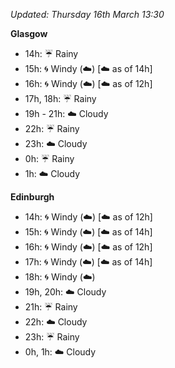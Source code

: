 *Updated: Thursday 16th March 13:30*

**Glasgow**

* 14h: :umbrella: Rainy
* 15h: :cyclone: Windy (:cloud:) [:cloud: as of 14h]
* 16h: :cyclone: Windy (:cloud:) [:cloud: as of 12h]
* 17h, 18h: :umbrella: Rainy
* 19h - 21h: :cloud: Cloudy
* 22h: :umbrella: Rainy
* 23h: :cloud: Cloudy
* 0h: :umbrella: Rainy
* 1h: :cloud: Cloudy

**Edinburgh**

* 14h: :cyclone: Windy (:cloud:) [:cloud: as of 12h]
* 15h: :cyclone: Windy (:cloud:) [:cloud: as of 14h]
* 16h: :cyclone: Windy (:cloud:) [:cloud: as of 12h]
* 17h: :cyclone: Windy (:cloud:) [:cloud: as of 14h]
* 18h: :cyclone: Windy (:cloud:)
* 19h, 20h: :cloud: Cloudy
* 21h: :umbrella: Rainy
* 22h: :cloud: Cloudy
* 23h: :umbrella: Rainy
* 0h, 1h: :cloud: Cloudy
